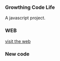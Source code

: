 ### Growthing Code Life

A javascript project.

### WEB
[visit the web](https://vast-headland-26623.herokuapp.com/)

### New code